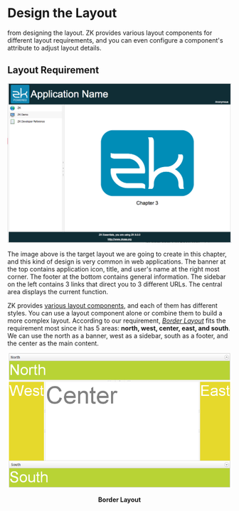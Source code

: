 # Design the Layout
from designing the layout. ZK provides various layout components for different
layout requirements, and you can even configure a component's attribute
to adjust layout details.

## Layout Requirement

![](../images/ze-ch3-page-layout.png)

The image above is the target layout we are going to create in this chapter, and this kind of design is very common in web applications. The banner at the top contains application icon, title, and user's name at the right most corner. The footer at the bottom contains general information. The sidebar on the left contains 3 links that direct you to 3 different URLs. The central area displays the current function.

ZK provides [various layout components](https://www.zkoss.org/zkdemo/layout), and each of them has different styles. You can use a layout component alone or combine them to build a more complex layout. According to our requirement, [*Border Layout*](http://www.zkoss.org/zkdemo/layout/border_layout) fits the requirement most since it has 5 areas: **north, west, center, east, and south**. We can use the north as a banner, west as a sidebar, south as a footer, and the center as the main content.

![](../images/ze-ch3-borderlayout.png)

<div style="text-align:center">
<strong>Border Layout</strong>
</div>

